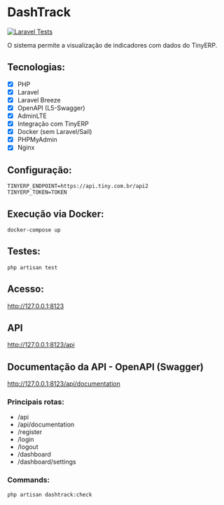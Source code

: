 # DashTrack

[![Laravel Tests](https://github.com/devbrunocorrea/dashtrack/actions/workflows/laravel-tests.yaml/badge.svg?branch=main)](https://github.com/devbrunocorrea/dashtrack/actions/workflows/laravel-tests.yaml)

O sistema permite a visualização de indicadores com dados do TinyERP.

## Tecnologias:
- [x] PHP
- [x] Laravel
- [x] Laravel Breeze
- [x] OpenAPI (L5-Swagger)
- [x] AdminLTE
- [x] Integração com TinyERP 
- [x] Docker (sem Laravel/Sail)
- [x] PHPMyAdmin 
- [x] Nginx

## Configuração:
```
TINYERP_ENDPOINT=https://api.tiny.com.br/api2
TINYERP_TOKEN=TOKEN
```

## Execução via Docker:
```
docker-compose up
```

## Testes:
```
php artisan test
```

## Acesso:
http://127.0.0.1:8123

## API
http://127.0.0.1:8123/api

## Documentação da API - OpenAPI (Swagger)
http://127.0.0.1:8123/api/documentation

### Principais rotas:
- /api
- /api/documentation
- /register
- /login
- /logout
- /dashboard
- /dashboard/settings

### Commands:
```bash
php artisan dashtrack:check
```
